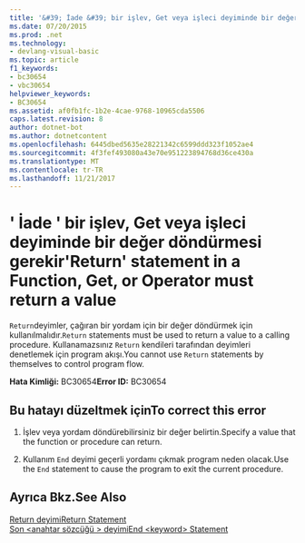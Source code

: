 ```yaml
---
title: '&#39; İade &#39; bir işlev, Get veya işleci deyiminde bir değer döndürmesi gerekir'
ms.date: 07/20/2015
ms.prod: .net
ms.technology:
- devlang-visual-basic
ms.topic: article
f1_keywords:
- bc30654
- vbc30654
helpviewer_keywords:
- BC30654
ms.assetid: af0fb1fc-1b2e-4cae-9768-10965cda5506
caps.latest.revision: 8
author: dotnet-bot
ms.author: dotnetcontent
ms.openlocfilehash: 6445dbed5635e28221342c6599ddd323f1052ae4
ms.sourcegitcommit: 4f3fef493080a43e70e951223894768d36ce430a
ms.translationtype: MT
ms.contentlocale: tr-TR
ms.lasthandoff: 11/21/2017
---
```

# <a name="39return39-statement-in-a-function-get-or-operator-must-return-a-value"></a><span data-ttu-id="40791-102">&#39; İade &#39; bir işlev, Get veya işleci deyiminde bir değer döndürmesi gerekir</span><span class="sxs-lookup"><span data-stu-id="40791-102">&#39;Return&#39; statement in a Function, Get, or Operator must return a value</span></span>
<span data-ttu-id="40791-103">`Return`deyimler, çağıran bir yordam için bir değer döndürmek için kullanılmalıdır.</span><span class="sxs-lookup"><span data-stu-id="40791-103">`Return` statements must be used to return a value to a calling procedure.</span></span> <span data-ttu-id="40791-104">Kullanamazsınız `Return` kendileri tarafından deyimleri denetlemek için program akışı.</span><span class="sxs-lookup"><span data-stu-id="40791-104">You cannot use `Return` statements by themselves to control program flow.</span></span>  
  
 <span data-ttu-id="40791-105">**Hata Kimliği:** BC30654</span><span class="sxs-lookup"><span data-stu-id="40791-105">**Error ID:** BC30654</span></span>  
  
## <a name="to-correct-this-error"></a><span data-ttu-id="40791-106">Bu hatayı düzeltmek için</span><span class="sxs-lookup"><span data-stu-id="40791-106">To correct this error</span></span>  
  
1.  <span data-ttu-id="40791-107">İşlev veya yordam döndürebilirsiniz bir değer belirtin.</span><span class="sxs-lookup"><span data-stu-id="40791-107">Specify a value that the function or procedure can return.</span></span>  
  
2.  <span data-ttu-id="40791-108">Kullanım `End` deyimi geçerli yordamı çıkmak program neden olacak.</span><span class="sxs-lookup"><span data-stu-id="40791-108">Use the `End` statement to cause the program to exit the current procedure.</span></span>  
  
## <a name="see-also"></a><span data-ttu-id="40791-109">Ayrıca Bkz.</span><span class="sxs-lookup"><span data-stu-id="40791-109">See Also</span></span>  
 [<span data-ttu-id="40791-110">Return deyimi</span><span class="sxs-lookup"><span data-stu-id="40791-110">Return Statement</span></span>](../../visual-basic/language-reference/statements/return-statement.md)  
 [<span data-ttu-id="40791-111">Son \<anahtar sözcüğü > deyimi</span><span class="sxs-lookup"><span data-stu-id="40791-111">End \<keyword> Statement</span></span>](../../visual-basic/language-reference/statements/end-keyword-statement.md)
